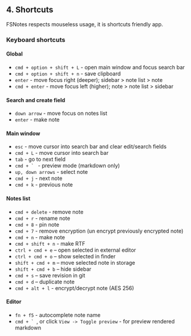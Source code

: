 ## 4. Shortcuts

FSNotes respects mouseless usage, it is shortcuts friendly app.

### Keyboard shortcuts

#### Global

- `cmd + option + shift + L` - open main window and focus search bar
- `cmd + option + shift + n` - save clipboard
- `enter` - move focus right (deeper); sidebar > note list > note
- `cmd + enter` - move focus left (higher); note > note list > sidebar

#### Search and create field

- `down arrow` - move focus on notes list
- `enter` - make note

#### Main window

- `esc` - move cursor into search bar and clear edit/search fields
- `cmd + L` - move cursor into search bar
- `tab` - go to next field
- ``cmd + ` `` - preview mode (markdown only)
- `up, down arrows` - select note
- `cmd + j` - next note
- `cmd + k` - previous note

#### Notes list

- `cmd + delete` - remove note
- `cmd + r` - rename note
- `cmd + 8` - pin note
- `cmd + 7` - remove encryption (un encrypt previously encrypted note)
- `cmd + n` - make note
- `cmd + shift + n` - make RTF
- `ctrl + cmd + e` – open selected in external editor
- `ctrl + cmd + o` – show selected in finder
- `shift + cmd + m` – move selected note in storage
- `shift + cmd + b` – hide sidebar
- `cmd + s` – save revision in git
- `cmd + d` – duplicate note
- `cmd + alt + l` - encrypt/decrypt note (AES 256)

#### Editor

- `fn + f5` - autocomplete note name
- ``cmd + ` ``, or click `View -> Toggle preview` - for preview rendered markdown


